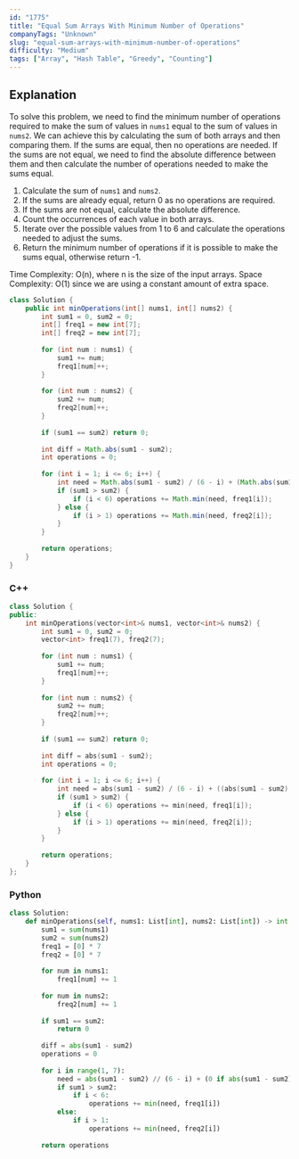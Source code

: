 ```yaml
---
id: "1775"
title: "Equal Sum Arrays With Minimum Number of Operations"
companyTags: "Unknown"
slug: "equal-sum-arrays-with-minimum-number-of-operations"
difficulty: "Medium"
tags: ["Array", "Hash Table", "Greedy", "Counting"]
---
```


## Explanation
To solve this problem, we need to find the minimum number of operations required to make the sum of values in `nums1` equal to the sum of values in `nums2`. We can achieve this by calculating the sum of both arrays and then comparing them. If the sums are equal, then no operations are needed. If the sums are not equal, we need to find the absolute difference between them and then calculate the number of operations needed to make the sums equal.

1. Calculate the sum of `nums1` and `nums2`.
2. If the sums are already equal, return 0 as no operations are required.
3. If the sums are not equal, calculate the absolute difference.
4. Count the occurrences of each value in both arrays.
5. Iterate over the possible values from 1 to 6 and calculate the operations needed to adjust the sums.
6. Return the minimum number of operations if it is possible to make the sums equal, otherwise return -1.

Time Complexity: O(n), where n is the size of the input arrays.
Space Complexity: O(1) since we are using a constant amount of extra space.
```java
class Solution {
    public int minOperations(int[] nums1, int[] nums2) {
        int sum1 = 0, sum2 = 0;
        int[] freq1 = new int[7];
        int[] freq2 = new int[7];
        
        for (int num : nums1) {
            sum1 += num;
            freq1[num]++;
        }
        
        for (int num : nums2) {
            sum2 += num;
            freq2[num]++;
        }
        
        if (sum1 == sum2) return 0;
        
        int diff = Math.abs(sum1 - sum2);
        int operations = 0;
        
        for (int i = 1; i <= 6; i++) {
            int need = Math.abs(sum1 - sum2) / (6 - i) + (Math.abs(sum1 - sum2) % (6 - i) == 0 ? 0 : 1);
            if (sum1 > sum2) {
                if (i < 6) operations += Math.min(need, freq1[i]);
            } else {
                if (i > 1) operations += Math.min(need, freq2[i]);
            }
        }
        
        return operations;
    }
}
```

### C++
```cpp
class Solution {
public:
    int minOperations(vector<int>& nums1, vector<int>& nums2) {
        int sum1 = 0, sum2 = 0;
        vector<int> freq1(7), freq2(7);
        
        for (int num : nums1) {
            sum1 += num;
            freq1[num]++;
        }
        
        for (int num : nums2) {
            sum2 += num;
            freq2[num]++;
        }
        
        if (sum1 == sum2) return 0;
        
        int diff = abs(sum1 - sum2);
        int operations = 0;
        
        for (int i = 1; i <= 6; i++) {
            int need = abs(sum1 - sum2) / (6 - i) + ((abs(sum1 - sum2) % (6 - i) == 0) ? 0 : 1);
            if (sum1 > sum2) {
                if (i < 6) operations += min(need, freq1[i]);
            } else {
                if (i > 1) operations += min(need, freq2[i]);
            }
        }
        
        return operations;
    }
};
```

### Python
```python
class Solution:
    def minOperations(self, nums1: List[int], nums2: List[int]) -> int:
        sum1 = sum(nums1)
        sum2 = sum(nums2)
        freq1 = [0] * 7
        freq2 = [0] * 7
        
        for num in nums1:
            freq1[num] += 1
        
        for num in nums2:
            freq2[num] += 1
        
        if sum1 == sum2:
            return 0
        
        diff = abs(sum1 - sum2)
        operations = 0
        
        for i in range(1, 7):
            need = abs(sum1 - sum2) // (6 - i) + (0 if abs(sum1 - sum2) % (6 - i) == 0 else 1)
            if sum1 > sum2:
                if i < 6:
                    operations += min(need, freq1[i])
            else:
                if i > 1:
                    operations += min(need, freq2[i])
        
        return operations
```